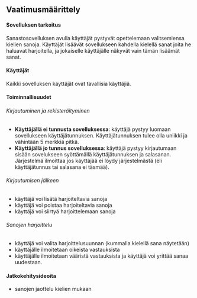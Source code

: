 ## Vaatimusmäärittely

#### Sovelluksen tarkoitus

Sanastosovelluksen avulla käyttäjät pystyvät opettelemaan valitsemiensa
 kielien sanoja. Käyttäjät lisäävät sovellukseen kahdella kielellä 
sanat joita he haluavat harjoitella, ja jokaiselle käyttäjälle näkyvät
 vain tämän lisäämät sanat.

#### Käyttäjät

Kaikki sovelluksen käyttäjät ovat tavallisia käyttäjiä. 


#### Toiminnallisuudet

###### Kirjautuminen ja rekisteröityminen

- **Käyttäjällä ei tunnusta sovelluksessa**: käyttäjä pystyy luomaan
 sovellukseen käyttäjätunnuksen. Käyttäjätunnuksen tulee olla uniikki
 ja vähintään 5 merkkiä pitkä.
- **Käyttäjällä jo tunnus sovelluksessa**: käyttäjä pystyy kirjautumaan
sisään sovelukseen syöttämällä käyttäjätunnuksen ja salasanan. Järjestelmä 
ilmoittaa jos käyttäjää ei löydy järjestelmästä (eli käyttäjätunnus tai
 salasana ei täsmää).

###### Kirjautumisen jälkeen

- käyttäjä voi lisätä harjoiteltavia sanoja
- käyttäjä voi poistaa harjoiteltavia sanoja
- käyttäjä voi siirtyä harjoittelemaan sanoja

###### Sanojen harjoittelu

- käyttäjä voi valita harjoittelusuunnan (kummalla kielellä sana näytetään)
- käyttäjälle ilmoitetaan oikeista vastauksista
- käyttäjälle ilmoitetaan vääristä vastauksista ja käyttäjä voi yrittää sanaa 
uudestaan.


#### Jatkokehitysideoita

- sanojen jaottelu kielien mukaan



 

